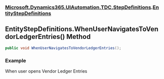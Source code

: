 ### [Microsoft.Dynamics365.UIAutomation.TDC.StepDefinitions](Microsoft.Dynamics365.UIAutomation.TDC.StepDefinitions.md 'Microsoft.Dynamics365.UIAutomation.TDC.StepDefinitions').[EntityStepDefinitions](EntityStepDefinitions.md 'Microsoft.Dynamics365.UIAutomation.TDC.StepDefinitions.EntityStepDefinitions')

## EntityStepDefinitions.WhenUserNavigatesToVendorLedgerEntries() Method

```csharp
public void WhenUserNavigatesToVendorLedgerEntries();
```

### Example
When user opens Vendor Ledger Entries
